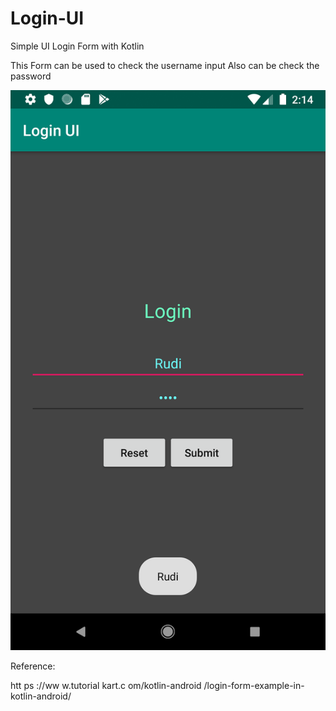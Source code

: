# Login-UI

Simple UI Login Form with Kotlin

This Form can be used to check the username input
Also can be check the password

![very good|512x397,20%](screenshot/Screenshot_1561878873_Resize.png)

Reference:

htt ps ://ww w.tutorial kart.c om/kotlin-android /login-form-example-in- kotlin-android/
